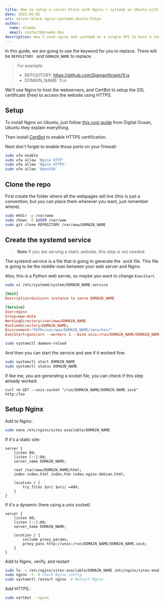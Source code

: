 ```yaml
---
title: How to setup a server block with Nginx + systemd on Ubuntu with HTTPS
date: 2023-05-02
uri: server-block-nginx-systemd-ubuntu-https
author:
  name: drawbu
  email: contact@drawbu.dev
description: How I used nginx and systemd on a single VPS to host a ton of different websites
---
```


In this guide, we are going to use the keyword for you to replace. There will be `REPOSITORY ` and `DOMAIN_NAME` to replace.

> For example:
> - REPOSITORY: https://github.com/Sigmanificient/1l.is
> - DOMAIN_NAME: 1l.is

We'll use Nginx to host the webservers, and CertBot to setup the SSL certificate (free) to access the website using HTTPS.

## Setup
To install Nginx on Ubuntu, just follow [this cool guide](https://www.digitalocean.com/community/tutorials/how-to-install-nginx-on-ubuntu-20-04) from Digital Ocean,
Ubuntu they explain everything.

Then install [CertBot](https://certbot.eff.org/instructions?ws=nginx&os=ubuntufocal) to enable HTTPS certification.

Next don't forget to enable those ports on your firewall:
```bash
sudo ufw enable
sudo ufw allow 'Nginx HTTP'
sudo ufw allow 'Nginx HTTPS'
sudo ufw allow 'OpenSSH'
```

## Clone the repo
First create the folder where all the webpages will live (this is just a convention, but you can place them wherever you want, just remember where).
```bash
sudo mkdir -p /var/www
sudo chown -R $USER /var/www
sudo git clone REPOSITORY /var/www/DOMAIN_NAME
```


## Create the systemd service
> **Note**
> If you are serving a static website, this step is not needed.

The systemd service is a file that is going to generate the .sock file. This file is going to be the middle-man between your web server and Nginx.

Also, this is a Python web server, so maybe you want to change `ExecStart`.
```bash
sudo vi /etc/systemd/system/DOMAIN_NAME.service
```

```toml
[Unit]
Description=Gunicorn instance to serve DOMAIN_NAME

[Service]
User=nginx
Group=www-data
WorkingDirectory=/var/www/DOMAIN_NAME
RuntimeDirectory=DOMAIN_NAME;
Environment="PATH=/var/www/DOMAIN_NAME/venv/bin/"
ExecStart=gunicorn --workers 3 --bind unix:/run/DOMAIN_NAME/DOMAIN_NAME.sock -m 007 wsgi:app
```

```bash
sudo systemctl daemon-reload
```

And then you can start the service and see if it worked fine:
```bash
sudo systemctl start DOMAIN_NAME
sudo systemctl status DOMAIN_NAME
```

If like me, you are generating a socket file, you can check if this step already worked:
```
curl +X GET --unix-socket "/run/DOMAIN_NAME/DOMAIN_NAME.sock" http:/foo
```

## Setup Nginx
Add to Nginx:
```bash
sudo nano /etc/nginx/sites-available/DOMAIN_NAME
```

If it's a static site:
```
server {
    listen 80;
    listen [::]:80;
	server_name DOMAIN_NAME;

	root /var/www/DOMAIN_NAME/html;
	index index.html index.htm index.nginx-debian.html;

	location / {
		try_files $uri $uri/ =404;
	}
}
```
If it's a dynamic (here using a unix socket)
```
server {
    listen 80;
    listen [::]:80;
	server_name DOMAIN_NAME;

    location / {
        include proxy_params;
        proxy_pass http://unix:/run/DOMAIN_NAME/DOMAIN_NAME.sock;
    }
}
```

Add to Nginx, verify, and restart
```bash
sudo ln -s /etc/nginx/sites-available/DOMAIN_NAME /etc/nginx/sites-enabled/  # Enable the Nginx block
sudo nginx -t  # Check Nginx config
sudo systemctl restart nginx  # Restart Nginx
```

Add HTTPS :
```bash
sudo certbot --nginx
```
